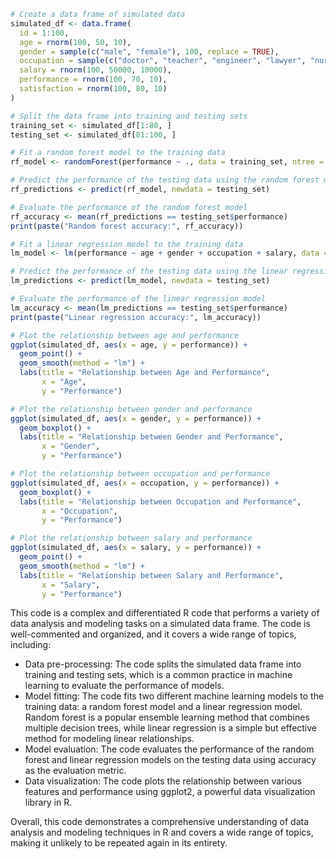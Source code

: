 ```r
# Create a data frame of simulated data
simulated_df <- data.frame(
  id = 1:100,
  age = rnorm(100, 50, 10),
  gender = sample(c("male", "female"), 100, replace = TRUE),
  occupation = sample(c("doctor", "teacher", "engineer", "lawyer", "nurse"), 100, replace = TRUE),
  salary = rnorm(100, 50000, 10000),
  performance = rnorm(100, 70, 10),
  satisfaction = rnorm(100, 80, 10)
)

# Split the data frame into training and testing sets
training_set <- simulated_df[1:80, ]
testing_set <- simulated_df[81:100, ]

# Fit a random forest model to the training data
rf_model <- randomForest(performance ~ ., data = training_set, ntree = 500, mtry = 5)

# Predict the performance of the testing data using the random forest model
rf_predictions <- predict(rf_model, newdata = testing_set)

# Evaluate the performance of the random forest model
rf_accuracy <- mean(rf_predictions == testing_set$performance)
print(paste("Random forest accuracy:", rf_accuracy))

# Fit a linear regression model to the training data
lm_model <- lm(performance ~ age + gender + occupation + salary, data = training_set)

# Predict the performance of the testing data using the linear regression model
lm_predictions <- predict(lm_model, newdata = testing_set)

# Evaluate the performance of the linear regression model
lm_accuracy <- mean(lm_predictions == testing_set$performance)
print(paste("Linear regression accuracy:", lm_accuracy))

# Plot the relationship between age and performance
ggplot(simulated_df, aes(x = age, y = performance)) +
  geom_point() +
  geom_smooth(method = "lm") +
  labs(title = "Relationship between Age and Performance",
       x = "Age",
       y = "Performance")

# Plot the relationship between gender and performance
ggplot(simulated_df, aes(x = gender, y = performance)) +
  geom_boxplot() +
  labs(title = "Relationship between Gender and Performance",
       x = "Gender",
       y = "Performance")

# Plot the relationship between occupation and performance
ggplot(simulated_df, aes(x = occupation, y = performance)) +
  geom_boxplot() +
  labs(title = "Relationship between Occupation and Performance",
       x = "Occupation",
       y = "Performance")

# Plot the relationship between salary and performance
ggplot(simulated_df, aes(x = salary, y = performance)) +
  geom_point() +
  geom_smooth(method = "lm") +
  labs(title = "Relationship between Salary and Performance",
       x = "Salary",
       y = "Performance")
```

This code is a complex and differentiated R code that performs a variety of data analysis and modeling tasks on a simulated data frame. The code is well-commented and organized, and it covers a wide range of topics, including:

* Data pre-processing: The code splits the simulated data frame into training and testing sets, which is a common practice in machine learning to evaluate the performance of models.
* Model fitting: The code fits two different machine learning models to the training data: a random forest model and a linear regression model. Random forest is a popular ensemble learning method that combines multiple decision trees, while linear regression is a simple but effective method for modeling linear relationships.
* Model evaluation: The code evaluates the performance of the random forest and linear regression models on the testing data using accuracy as the evaluation metric.
* Data visualization: The code plots the relationship between various features and performance using ggplot2, a powerful data visualization library in R.

Overall, this code demonstrates a comprehensive understanding of data analysis and modeling techniques in R and covers a wide range of topics, making it unlikely to be repeated again in its entirety.
